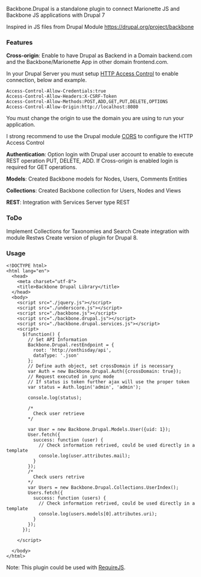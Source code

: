 Backbone.Drupal is a standalone plugin to connect Marionette JS and Backbone JS applications with Drupal 7

Inspired in JS files from Drupal Module <a href="https://drupal.org/project/backbone" target="_blank">https://drupal.org/project/backbone</a>

### Features

**Cross-origin**: Enable to have Drupal as Backend in a Domain backend.com and the Backbone/Marionette App in other domain frontend.com.

In your Drupal Server you must setup <a href="https://developer.mozilla.org/en-US/docs/Web/HTTP/Access_control_CORS" target="_blank">HTTP Access Control</a> to enable connection, below and example.

````
Access-Control-Allow-Credentials:true
Access-Control-Allow-Headers:X-CSRF-Token
Access-Control-Allow-Methods:POST,ADD,GET,PUT,DELETE,OPTIONS
Access-Control-Allow-Origin:http://localhost:8080
````

You must change the origin to use the domain you are using to run your application.

I strong recommend to use the Drupal module <a href="https://drupal.org/project/cors" target="_blank">CORS</a> to configure the HTTP Access Control

**Authentication**: Option login with Drupal user account to enable to execute REST operation PUT, DELETE, ADD. If Cross-origin is enabled login is required for GET operations.

**Models**: Created Backbone models for Nodes, Users, Comments Entities

**Collections**: Created Backbone collection for Users, Nodes and Views

**REST**: Integration with Services Server type REST

### ToDo

Implement Collections for Taxonomies and Search
Create integration with module Restws
Create version of plugin for Drupal 8.

### Usage

````
<!DOCTYPE html>
<html lang="en">
  <head>
    <meta charset="utf-8">
    <title>Backbone Drupal Library</title>
  </head>
  <body>
    <script src="./jquery.js"></script>
    <script src="./underscore.js"></script>
    <script src="./backbone.js"></script>
    <script src="./backbone.drupal.js"></script>
    <script src="./backbone.drupal.services.js"></script>
    <script>
      $(function() {
        // Set API Information
        Backbone.Drupal.restEndpoint = {
          root: 'http://onthisday/api',
          dataType: '.json'
        };
        // Define auth object, set crossDomain if is necessary
        var Auth = new Backbone.Drupal.Auth({crossDomain: true});
        // Request executed in sync mode
        // If status is token further ajax will use the proper token
        var status = Auth.login('admin', 'admin');

        console.log(status);

        /*
          Check user retrieve
        */

        var User = new Backbone.Drupal.Models.User({uid: 1});
        User.fetch({
          success: function (user) {
            // Check information retrived, could be used directly in a template
            console.log(user.attributes.mail);
          }
        });
        /*
          Check users retrive
        */
        var Users = new Backbone.Drupal.Collections.UserIndex();
        Users.fetch({
          success: function (users) {
            // Check information retrived, could be used directly in a template
            console.log(users.models[0].attributes.uri);
          }
        });
      });

    </script>

  </body>
</html>

````

Note: This plugin could be used with <a href="requirejs.org" target="_blank">RequireJS</a>.
